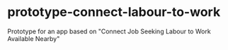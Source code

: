 # prototype-connect-labour-to-work
Prototype for an app based on "Connect Job Seeking Labour to Work Available Nearby"
